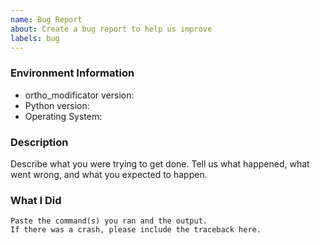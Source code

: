 ```yaml
---
name: Bug Report
about: Create a bug report to help us improve
labels: bug
---
```


<!-- Please search existing issues to avoid creating duplicates. -->

### Environment Information

-   ortho_modificator version:
-   Python version:
-   Operating System:

### Description

Describe what you were trying to get done.
Tell us what happened, what went wrong, and what you expected to happen.

### What I Did

```
Paste the command(s) you ran and the output.
If there was a crash, please include the traceback here.
```
